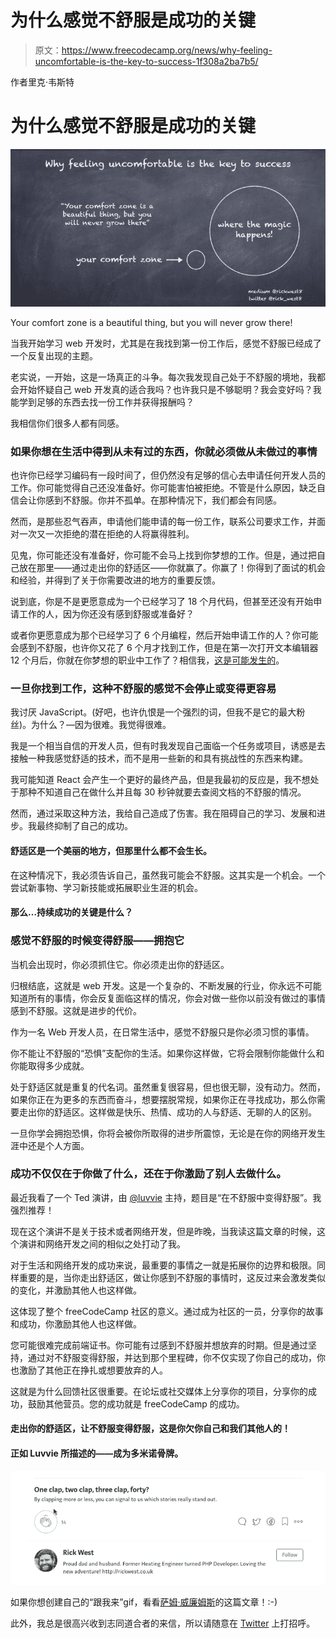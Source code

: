 # 为什么感觉不舒服是成功的关键

> 原文：<https://www.freecodecamp.org/news/why-feeling-uncomfortable-is-the-key-to-success-1f308a2ba7b5/>

作者里克·韦斯特

# 为什么感觉不舒服是成功的关键

![1*pq--SbWzd64g7JaKtJNpRQ](img/e5426312a7796216acaecaee5052b909.png)

Your comfort zone is a beautiful thing, but you will never grow there!

当我开始学习 web 开发时，尤其是在我找到第一份工作后，感觉不舒服已经成了一个反复出现的主题。

老实说，一开始，这是一场真正的斗争。每次我发现自己处于不舒服的境地，我都会开始怀疑自己 web 开发真的适合我吗？也许我只是不够聪明？我会变好吗？我能学到足够的东西去找一份工作并获得报酬吗？

我相信你们很多人都有同感。

### 如果你想在生活中得到从未有过的东西，你就必须做从未做过的事情

也许你已经学习编码有一段时间了，但仍然没有足够的信心去申请任何开发人员的工作。你可能觉得自己还没准备好。你可能害怕被拒绝。不管是什么原因，缺乏自信会让你感到不舒服。你并不孤单。在那种情况下，我们都会有同感。

然而，是那些忍气吞声，申请他们能申请的每一份工作，联系公司要求工作，并面对一次又一次拒绝的潜在拒绝的人将赢得胜利。

见鬼，你可能还没有准备好，你可能不会马上找到你梦想的工作。但是，通过把自己放在那里——通过走出你的舒适区——你就赢了。你赢了！你得到了面试的机会和经验，并得到了关于你需要改进的地方的重要反馈。

说到底，你是不是更愿意成为一个已经学习了 18 个月代码，但甚至还没有开始申请工作的人，因为你还没有感到舒服或准备好？

或者你更愿意成为那个已经学习了 6 个月编程，然后开始申请工作的人？你可能会感到不舒服，也许你又花了 6 个月才找到工作，但是在第一次打开文本编辑器 12 个月后，你就在你梦想的职业中工作了？相信我，[这是可能发生的](https://medium.freecodecamp.org/getting-your-first-developer-job-whats-the-best-way-1737d0bcba7a)。

### 一旦你找到工作，这种不舒服的感觉不会停止或变得更容易

我讨厌 JavaScript。(好吧，也许仇恨是一个强烈的词，但我不是它的最大粉丝)。为什么？—因为很难。我觉得很难。

我是一个相当自信的开发人员，但有时我发现自己面临一个任务或项目，诱惑是去接触一种我感觉舒适的技术，而不是用一些新的和具有挑战性的东西来构建。

我可能知道 React 会产生一个更好的最终产品，但是我最初的反应是，我不想处于那种不知道自己在做什么并且每 30 秒钟就要去查阅文档的不舒服的情况。

然而，通过采取这种方法，我给自己造成了伤害。我在阻碍自己的学习、发展和进步。我最终抑制了自己的成功。

#### 舒适区是一个美丽的地方，但那里什么都不会生长。

在这种情况下，我必须告诉自己，虽然我可能会不舒服。这其实是一个机会。一个尝试新事物、学习新技能或拓展职业生涯的机会。

#### 那么…持续成功的关键是什么？

### 感觉不舒服的时候变得舒服——拥抱它

当机会出现时，你必须抓住它。你必须走出你的舒适区。

归根结底，这就是 web 开发。这是一个复杂的、不断发展的行业，你永远不可能知道所有的事情，你会反复面临这样的情况，你会对做一些你以前没有做过的事情感到不舒服。这就是进步的代价。

作为一名 Web 开发人员，在日常生活中，感觉不舒服只是你必须习惯的事情。

你不能让不舒服的“恐惧”支配你的生活。如果你这样做，它将会限制你能做什么和你能取得多少成就。

处于舒适区就是重复的代名词。虽然重复很容易，但也很无聊，没有动力。然而，如果你正在为更多的东西而奋斗，想要摆脱常规，如果你正在寻找成功，那么你需要走出你的舒适区。这样做是快乐、热情、成功的人与舒适、无聊的人的区别。

一旦你学会拥抱恐惧，你将会被你所取得的进步所震惊，无论是在你的网络开发生涯中还是个人方面。

### 成功不仅仅在于你做了什么，还在于你激励了别人去做什么。

最近我看了一个 Ted 演讲，由 [@luvvie](http://twitter.com/luvvie) 主持，题目是“在不舒服中变得舒服”。我强烈推荐！

现在这个演讲不是关于技术或者网络开发，但是昨晚，当我读这篇文章的时候，这个演讲和网络开发之间的相似之处打动了我。

对于生活和网络开发的成功来说，最重要的事情之一就是拓展你的边界和极限。同样重要的是，当你走出舒适区，做让你感到不舒服的事情时，这反过来会激发类似的变化，并激励其他人也这样做。

这体现了整个 freeCodeCamp 社区的意义。通过成为社区的一员，分享你的故事和成功，你激励其他人也这样做。

您可能很难完成前端证书。你可能有过感到不舒服并想放弃的时期。但是通过坚持，通过对不舒服变得舒服，并达到那个里程碑，你不仅实现了你自己的成功，你也激励了其他正在挣扎或想要放弃的人。

这就是为什么回馈社区很重要。在论坛或社交媒体上分享你的项目，分享你的成功，鼓励其他营员。您的成功就是 freeCodeCamp 的成功。

#### 走出你的舒适区，让不舒服变得舒服，这是你欠你自己和我们其他人的！

#### 正如 Luvvie 所描述的——成为多米诺骨牌。

![1*UBpHFVNQXZb0Ch3ldaKmwA](img/803a60a88ebd49cbb4603087fe1867ce.png)

如果你想创建自己的“跟我来”gif，看看[萨姆·威廉姆斯](https://www.freecodecamp.org/news/why-feeling-uncomfortable-is-the-key-to-success-1f308a2ba7b5/undefined)的这篇文章！:-)

此外，我总是很高兴收到志同道合者的来信，所以请随意在 [Twitter](http://twitter.com/rick_west8) 上打招呼。
